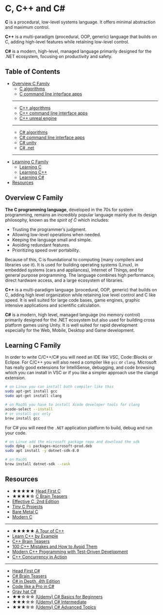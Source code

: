 # C, C++ and C\#

**C** is a procedural, low-level systems language. It offers minimal abstraction
and maximum control.

**C++** is a multi-paradigm (procedural, OOP, generic) language that builds on C,
adding high-level features while retaining low-level control.

**C#** is a modern, high-level, managed language primarily designed for the .NET
ecosystem, focusing on productivity and safety.

## Table of Contents

- [Overview C Family](#overview-c-family)
  - [C algorithms](./c_algorithms/)
  - [C command line interface apps](./c_cli/)
  ---
  - [C++ algorithms](./cpp_algorithms/)
  - [C++ command line interface apps](./cpp_cli/)
  - [C++ unreal engine](./cpp_unreal_engine/)
  ---
  - [C# algorithms](./cs_algorithms/)
  - [C# command line interface apps](./cs_cli/)
  - [C# unity](./unity/)
  - [C# .net](./cs_dotnet/)
  ---
- [Learning C Family](#learning-c-family)
  - [Learning C](./learning_c/)
  - [Learning C++](./learning_c++/)
  - [Learning C#](./learning_cs/)
- [Resources](#resources)

## Overview C Family

**The C programming language**, developed in the 70s for system programming,
remains an incredibly popular language mainly due its design philosophy, known
as the *spirit of C* which includes:

- Trusting the programmer’s judgment.
- Allowing low-level operations when needed.
- Keeping the language small and simple.
- Avoiding redundant features.
- Prioritizing speed over portability.

Because of this, C is foundational to computing (many compilers and libraries
use it). It is used for building operating systems (Linux), in embedded systems
(cars and appliances), Internet of Things, and for general purpose programming.
The language combines high performance, direct hardware access, and a large
ecosystem of libraries.

**C++** is a multi-paradigm language (procedural, OOP, generic) that builds on
C, adding high level organization while retaining low level control and C like
speed. It is well suited for large code bases, game engines, graphic intensive
applications and scientific calculation.

**C#** is a modern, high level, managed language (no memory control) primarily
designed for the .NET ecosystem but also used for building cross platform games
using Unity. It is well suited for rapid development especially for the Web,
Mobile, Desktop and Game development.

## Learning C Family

In order to write C/C++/C# you will need an IDE like VSC, Code::Blocks or
Eclipse. For C/C++ you will also need a compiler like `gcc` or `clang`.
Microsoft has really good extensions for IntelliSense, debugging, and code
browsing which you can install in VSC or if you like a simpler approach use
the clangd extension.

```sh
# on Linux you can install both compiler like this
sudo apt-get install gcc
sudo apt-get install clang

# on MacOS you have to install Xcode developer tools for clang
xcode-select --install
# or install gcc only
brew install gcc
```

For C# you will need the `.NET` application platform to build, debug and run
your code.

```sh
# on Linux add the microsoft package repo and download the sdk
sudo dpkg -i packages-microsoft-prod.deb
sudo apt install -y dotnet-sdk-8.0

# on MacOS
brew install dotnet-sdk --cask
```

## Resources

- ★★★★★ [Head First C](https://search.worldcat.org/title/745978740)
- ★★★★☆ [C Brain Teasers](https://search.worldcat.org/title/1425941821)
- [Effective C, 2nd Edition](https://search.worldcat.org/title/1456120295)
- [Tiny C Projects](https://search.worldcat.org/title/1356977440)
- [Bare Metal C](https://search.worldcat.org/title/1285369532)
- [Modern C](https://search.worldcat.org/title/1543144954)

---

- ★★★★★ [A Tour of C++](https://search.worldcat.org/title/1344337270)
- [Learn C++ by Example](https://search.worldcat.org/title/1425946159)
- [C++ Brain Teasers](https://search.worldcat.org/title/1456141198)
- [100 C++ Mistakes and How to Avoid Them](https://search.worldcat.org/title/1493579721)
- [Modern C++ Programming with Test-Driven Development](https://search.worldcat.org/title/893436780)
- [C++ Concurrency in Action](https://search.worldcat.org/title/1096283026)

---

- [Head First C#](https://search.worldcat.org/title/1415977435)
- [C# Brain Teasers](https://search.worldcat.org/title/1526838852)
- [C# in Depth, 4th Edition](https://search.worldcat.org/title/1220984348)
- [Code like a Pro in C#](https://search.worldcat.org/title/1269347368)
- [Gray hat C#](https://search.worldcat.org/title/971333823)
- ★★☆☆☆ [(Udemy) C# Basics for Beginners](https://www.udemy.com/csharp-tutorial-for-beginners/)
- ★★★☆☆ [(Udemy) C# Intermediate](https://www.udemy.com/course/csharp-intermediate-classes-interfaces-and-oop/)
- ★★★☆☆ [(Udemy) C# Advanced Topics](https://www.udemy.com/csharp-advanced/)
